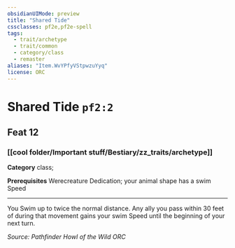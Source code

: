 ```yaml
---
obsidianUIMode: preview
title: "Shared Tide"
cssclasses: pf2e,pf2e-spell
tags:
  - trait/archetype
  - trait/common
  - category/class
  - remaster
aliases: "Item.WvYPfyVStpwzuYyq"
license: ORC
---
```

# Shared Tide `pf2:2`
## Feat 12
### [[cool folder/Important stuff/Bestiary/zz_traits/archetype]]

**Category** class; 



**Prerequisites** Werecreature Dedication; your animal shape has a swim Speed
* * *
You Swim up to twice the normal distance. Any ally you pass within 30 feet of during that movement gains your swim Speed until the beginning of your next turn.

*Source: Pathfinder Howl of the Wild*
*ORC*